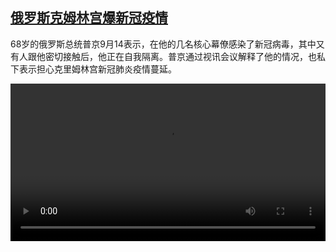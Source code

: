 <!--1631699224000-->
[俄罗斯克姆林宫爆新冠疫情](https://www.dw.com/zh/%E4%BF%84%E7%BD%97%E6%96%AF%E5%85%8B%E5%A7%86%E6%9E%97%E5%AE%AB%E7%88%86%E6%96%B0%E5%86%A0%E7%96%AB%E6%83%85/a-59189047)
------

<p>68岁的俄罗斯总统普京9月14表示，在他的几名核心幕僚感染了新冠病毒，其中又有人跟他密切接触后，他正在自我隔离。普京通过视讯会议解释了他的情况，也私下表示担心克里姆林宫新冠肺炎疫情蔓延。</small></p><video src="https://tvdownloaddw-a.akamaihd.net/dwtv_video/flv/vdt_zh/2021/bchi210915_001_8e134russia0915_sd_avc.mp4" controls style="width:100%"></video>
